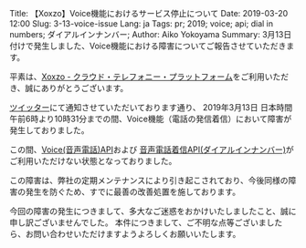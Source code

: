 Title: 【Xoxzo】Voice機能におけるサービス停止について
Date: 2019-03-20 12:00
Slug: 3-13-voice-issue
Lang: ja
Tags: pr; 2019; voice; api; dial in numbers; ダイアルインナンバー;
Author: Aiko Yokoyama
Summary: 3月13日付けで発生しました、Voice機能における障害についてご報告させていただきます。

平素は、[Xoxzo - クラウド・テレフォニー・プラットフォーム](https://www.xoxzo.com/ja/)をご利用いただき、誠にありがとうございます。

[ツイッター](https://twitter.com/xoxzocom/status/1105640826082754560)にて通知させていただいております通り、
2019年3月13日 日本時間午前6時より10時31分までの間、Voice機能（電話の発信着信）において障害が発生しておりました。

この間、[Voice(音声電話)API](https://www.xoxzo.com/ja/about/voice-api/)および
[音声電話着信API(ダイアルインナンバー)](https://www.xoxzo.com/ja/about/dial-in-api/)が
ご利用いただけない状態となっておりました。

この障害は、弊社の定期メンテナンスにより引き起こされており、今後同様の障害の発生を防ぐため、すでに最善の改善処置を施しております。

今回の障害の発生につきまして、多大なご迷惑をおかけいたしましたこと、誠に申し訳ございませんでした。
本件につきまして、ご不明な点等ございましたら、お問い合わせいただけますようよろしくお願いいたします。

